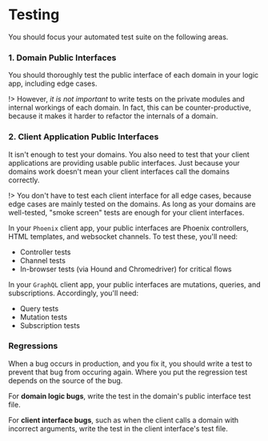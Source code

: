 # Testing

You should focus your automated test suite on the following areas.

### 1. Domain Public Interfaces

You should thoroughly test the public interface of each domain in your logic app,
including edge cases.

!> However, _it is not important_ to write tests on the private modules and internal 
   workings of each domain. In fact, this can be counter-productive, because it makes
   it harder to refactor the internals of a domain.

### 2. Client Application Public Interfaces

It isn't enough to test your domains. You also need to test that your client
applications are providing usable public interfaces. Just because your domains work
doesn't mean your client interfaces call the domains correctly.

!> You don't have to test each client interface for all edge cases, because edge 
   cases are mainly tested on the domains. As long as your domains are well-tested, 
   "smoke screen" tests are enough for your client interfaces.

In your `Phoenix` client app, your public interfaces are Phoenix controllers,
HTML templates, and websocket channels. To test these, you'll need:

- Controller tests
- Channel tests
- In-browser tests (via Hound and Chromedriver) for critical flows

In your `GraphQL` client app, your public interfaces are mutations, queries,
and subscriptions. Accordingly, you'll need:

- Query tests
- Mutation tests
- Subscription tests

### Regressions

When a bug occurs in production, and you fix it, you should write a test to prevent
that bug from occuring again. Where you put the regression test depends on the source of 
the bug.

For **domain logic bugs**, write the test in the domain's public interface test file.

For **client interface bugs**, such as when the client calls a domain with incorrect
arguments, write the test in the client interface's test file.